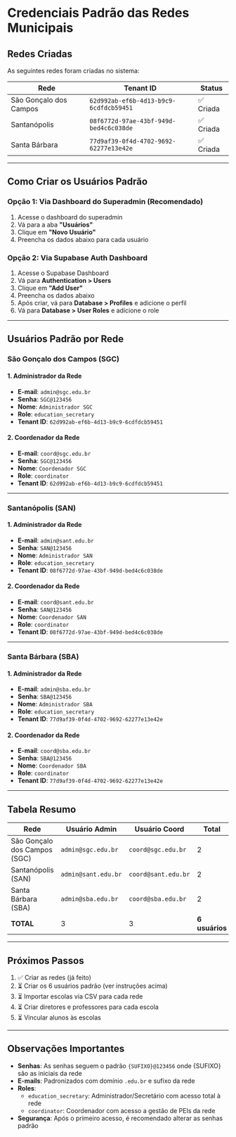 # Credenciais Padrão das Redes Municipais

## Redes Criadas

As seguintes redes foram criadas no sistema:

| Rede | Tenant ID | Status |
|------|-----------|--------|
| São Gonçalo dos Campos | `62d992ab-ef6b-4d13-b9c9-6cdfdcb59451` | ✅ Criada |
| Santanópolis | `08f6772d-97ae-43bf-949d-bed4c6c038de` | ✅ Criada |
| Santa Bárbara | `77d9af39-0f4d-4702-9692-62277e13e42e` | ✅ Criada |

---

## Como Criar os Usuários Padrão

### Opção 1: Via Dashboard do Superadmin (Recomendado)

1. Acesse o dashboard do superadmin
2. Vá para a aba **"Usuários"**
3. Clique em **"Novo Usuário"**
4. Preencha os dados abaixo para cada usuário

### Opção 2: Via Supabase Auth Dashboard

1. Acesse o Supabase Dashboard
2. Vá para **Authentication > Users**
3. Clique em **"Add User"**
4. Preencha os dados abaixo
5. Após criar, vá para **Database > Profiles** e adicione o perfil
6. Vá para **Database > User Roles** e adicione o role

---

## Usuários Padrão por Rede

### São Gonçalo dos Campos (SGC)

#### 1. Administrador da Rede
- **E-mail**: `admin@sgc.edu.br`
- **Senha**: `SGC@123456`
- **Nome**: `Administrador SGC`
- **Role**: `education_secretary`
- **Tenant ID**: `62d992ab-ef6b-4d13-b9c9-6cdfdcb59451`

#### 2. Coordenador da Rede
- **E-mail**: `coord@sgc.edu.br`
- **Senha**: `SGC@123456`
- **Nome**: `Coordenador SGC`
- **Role**: `coordinator`
- **Tenant ID**: `62d992ab-ef6b-4d13-b9c9-6cdfdcb59451`

---

### Santanópolis (SAN)

#### 1. Administrador da Rede
- **E-mail**: `admin@sant.edu.br`
- **Senha**: `SAN@123456`
- **Nome**: `Administrador SAN`
- **Role**: `education_secretary`
- **Tenant ID**: `08f6772d-97ae-43bf-949d-bed4c6c038de`

#### 2. Coordenador da Rede
- **E-mail**: `coord@sant.edu.br`
- **Senha**: `SAN@123456`
- **Nome**: `Coordenador SAN`
- **Role**: `coordinator`
- **Tenant ID**: `08f6772d-97ae-43bf-949d-bed4c6c038de`

---

### Santa Bárbara (SBA)

#### 1. Administrador da Rede
- **E-mail**: `admin@sba.edu.br`
- **Senha**: `SBA@123456`
- **Nome**: `Administrador SBA`
- **Role**: `education_secretary`
- **Tenant ID**: `77d9af39-0f4d-4702-9692-62277e13e42e`

#### 2. Coordenador da Rede
- **E-mail**: `coord@sba.edu.br`
- **Senha**: `SBA@123456`
- **Nome**: `Coordenador SBA`
- **Role**: `coordinator`
- **Tenant ID**: `77d9af39-0f4d-4702-9692-62277e13e42e`

---

## Tabela Resumo

| Rede | Usuário Admin | Usuário Coord | Total |
|------|---------------|---------------|-------|
| São Gonçalo dos Campos (SGC) | `admin@sgc.edu.br` | `coord@sgc.edu.br` | 2 |
| Santanópolis (SAN) | `admin@sant.edu.br` | `coord@sant.edu.br` | 2 |
| Santa Bárbara (SBA) | `admin@sba.edu.br` | `coord@sba.edu.br` | 2 |
| **TOTAL** | 3 | 3 | **6 usuários** |

---

## Próximos Passos

1. ✅ Criar as redes (já feito)
2. ⏳ Criar os 6 usuários padrão (ver instruções acima)
3. ⏳ Importar escolas via CSV para cada rede
4. ⏳ Criar diretores e professores para cada escola
5. ⏳ Vincular alunos às escolas

---

## Observações Importantes

- **Senhas**: As senhas seguem o padrão `{SUFIXO}@123456` onde {SUFIXO} são as iniciais da rede
- **E-mails**: Padronizados com domínio `.edu.br` e sufixo da rede
- **Roles**: 
  - `education_secretary`: Administrador/Secretário com acesso total à rede
  - `coordinator`: Coordenador com acesso a gestão de PEIs da rede
- **Segurança**: Após o primeiro acesso, é recomendado alterar as senhas padrão

